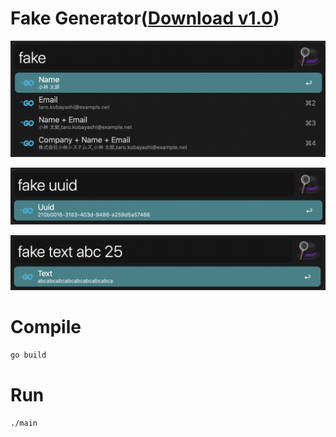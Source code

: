 # Fake Generator([Download v1.0](https://github.com/walkersumida/alfredworkflow-fake-generator/releases/download/v1.0/FakeGenerator.alfredworkflow))

![image](./resources/preview_fake_profile.png)

![image](./resources/preview_fake_uuid.png)

![image](./resources/preview_fake_text.png)

# Compile

```sh
go build
```

# Run
```
./main
```